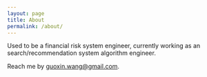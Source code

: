 ```yaml
---
layout: page
title: About
permalink: /about/
---
```


Used to be a financial risk system engineer, currently working as an search/recommendation system algorithm engineer.

Reach me by guoxin.wang@gmail.com.
